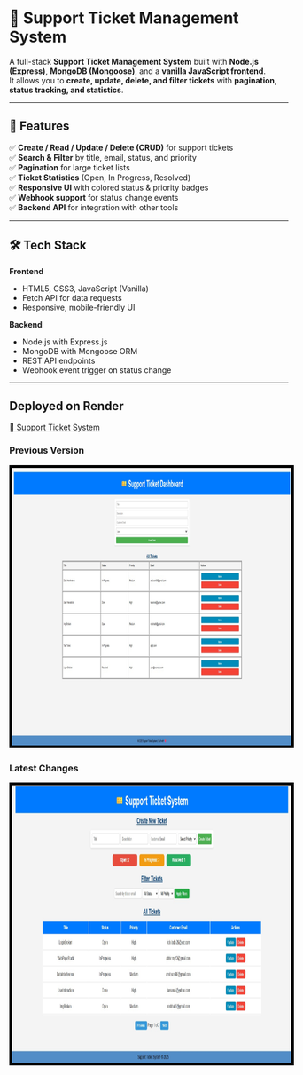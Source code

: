 # 🎫 Support Ticket Management System

A full-stack **Support Ticket Management System** built with **Node.js (Express)**, **MongoDB (Mongoose)**, and a **vanilla JavaScript frontend**.  
It allows you to **create, update, delete, and filter tickets** with **pagination, status tracking, and statistics**.

---

## 🚀 Features

✅ **Create / Read / Update / Delete (CRUD)** for support tickets  
✅ **Search & Filter** by title, email, status, and priority  
✅ **Pagination** for large ticket lists  
✅ **Ticket Statistics** (Open, In Progress, Resolved)  
✅ **Responsive UI** with colored status & priority badges  
✅ **Webhook support** for status change events  
✅ **Backend API** for integration with other tools  

---

## 🛠️ Tech Stack

**Frontend**
- HTML5, CSS3, JavaScript (Vanilla)
- Fetch API for data requests
- Responsive, mobile-friendly UI

**Backend**
- Node.js with Express.js
- MongoDB with Mongoose ORM
- REST API endpoints
- Webhook event trigger on status change

---

## Deployed on Render
<a href="https://support-ticket-api-1.onrender.com">🎫 Support Ticket System</a>
<h3>Previous Version</h3>
<img src="./public/assets/support_ticket_api.jpg" alt="img" width="600" height="500" style="border:5px solid black">
<h3>Latest Changes</h3>
<img src="./public/assets/latest_changes.jpg" alt="img" width="600" height="500" style="border:5px solid black">
